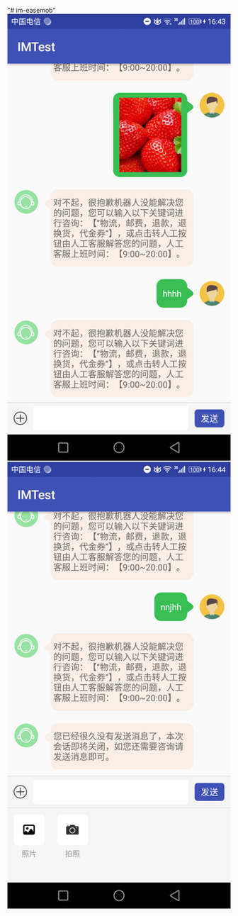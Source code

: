 "# im-easemob" 
![图片介绍](https://github.com/callmetang/im-easemob/blob/master/images/device-2019-01-28-164339.png)
![图片介绍](https://github.com/callmetang/im-easemob/blob/master/images/device-2019-01-28-164415.png)
